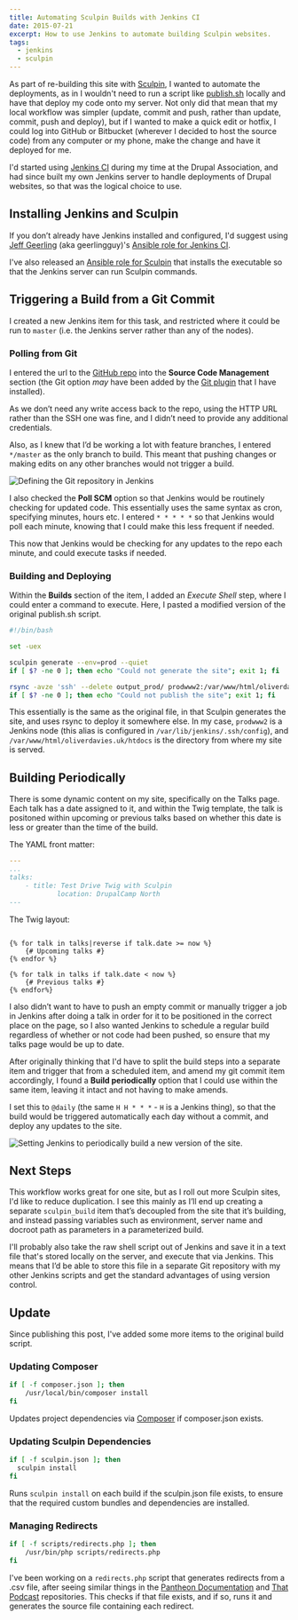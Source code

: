 ```yaml
---
title: Automating Sculpin Builds with Jenkins CI
date: 2015-07-21
excerpt: How to use Jenkins to automate building Sculpin websites.
tags:
  - jenkins
  - sculpin
---
```


As part of re-building this site with [Sculpin](http://sculpin.io), I wanted to
automate the deployments, as in I wouldn't need to run a script like
[publish.sh](https://raw.githubusercontent.com/sculpin/sculpin-blog-skeleton/master/publish.sh)
locally and have that deploy my code onto my server. Not only did that mean that
my local workflow was simpler (update, commit and push, rather than update,
commit, push and deploy), but if I wanted to make a quick edit or hotfix, I
could log into GitHub or Bitbucket (wherever I decided to host the source code)
from any computer or my phone, make the change and have it deployed for me.

I'd started using [Jenkins CI](http://jenkins-ci.org) during my time at the
Drupal Association, and had since built my own Jenkins server to handle
deployments of Drupal websites, so that was the logical choice to use.

## Installing Jenkins and Sculpin

If you don’t already have Jenkins installed and configured, I'd suggest using
[Jeff Geerling](http://jeffgeerling.com/) (aka geerlingguy)'s
[Ansible role for Jenkins CI](https://galaxy.ansible.com/list#/roles/440).

I've also released an
[Ansible role for Sculpin](https://galaxy.ansible.com/list#/roles/4063) that
installs the executable so that the Jenkins server can run Sculpin commands.

## Triggering a Build from a Git Commit

I created a new Jenkins item for this task, and restricted where it could be run
to `master` (i.e. the Jenkins server rather than any of the nodes).

### Polling from Git

I entered the url to the
[GitHub repo](https://github.com/opdavies/oliverdavies.uk) into the **Source
Code Management** section (the Git option _may_ have been added by the
[Git plugin](https://wiki.jenkins-ci.org/display/JENKINS/Git+Plugin) that I have
installed).

As we don’t need any write access back to the repo, using the HTTP URL rather
than the SSH one was fine, and I didn’t need to provide any additional
credentials.

Also, as I knew that I’d be working a lot with feature branches, I entered
`*/master` as the only branch to build. This meant that pushing changes or
making edits on any other branches would not trigger a build.

![Defining the Git repository in Jenkins](/images/blog/oliverdavies-uk-jenkins-git-repo.png)

I also checked the **Poll SCM** option so that Jenkins would be routinely
checking for updated code. This essentially uses the same syntax as cron,
specifying minutes, hours etc. I entered `* * * * *` so that Jenkins would poll
each minute, knowing that I could make this less frequent if needed.

This now that Jenkins would be checking for any updates to the repo each minute,
and could execute tasks if needed.

### Building and Deploying

Within the **Builds** section of the item, I added an _Execute Shell_ step,
where I could enter a command to execute. Here, I pasted a modified version of
the original publish.sh script.

```bash
#!/bin/bash

set -uex

sculpin generate --env=prod --quiet
if [ $? -ne 0 ]; then echo "Could not generate the site"; exit 1; fi

rsync -avze 'ssh' --delete output_prod/ prodwww2:/var/www/html/oliverdavies.uk/htdocs
if [ $? -ne 0 ]; then echo "Could not publish the site"; exit 1; fi
```

This essentially is the same as the original file, in that Sculpin generates the
site, and uses rsync to deploy it somewhere else. In my case, `prodwww2` is a
Jenkins node (this alias is configured in `/var/lib/jenkins/.ssh/config`), and
`/var/www/html/oliverdavies.uk/htdocs` is the directory from where my site is
served.

## Building Periodically

There is some dynamic content on my site, specifically on the Talks page. Each
talk has a date assigned to it, and within the Twig template, the talk is
positoned within upcoming or previous talks based on whether this date is less
or greater than the time of the build.

The YAML front matter:

```yaml
---
...
talks:
    - title: Test Drive Twig with Sculpin
            location: DrupalCamp North
---
```

The Twig layout:

```twig

{% for talk in talks|reverse if talk.date >= now %}
    {# Upcoming talks #}
{% endfor %}

{% for talk in talks if talk.date < now %}
    {# Previous talks #}
{% endfor%}

```

I also didn’t want to have to push an empty commit or manually trigger a job in
Jenkins after doing a talk in order for it to be positioned in the correct place
on the page, so I also wanted Jenkins to schedule a regular build regardless of
whether or not code had been pushed, so ensure that my talks page would be up to
date.

After originally thinking that I'd have to split the build steps into a separate
item and trigger that from a scheduled item, and amend my git commit item
accordingly, I found a **Build periodically** option that I could use within the
same item, leaving it intact and not having to make amends.

I set this to `@daily` (the same `H H * * *` - `H` is a Jenkins thing), so that
the build would be triggered automatically each day without a commit, and deploy
any updates to the site.

![Setting Jenkins to periodically build a new version of the site.](/images/blog/oliverdavies-uk-jenkins-git-timer.png)

## Next Steps

This workflow works great for one site, but as I roll out more Sculpin sites,
I'd like to reduce duplication. I see this mainly as I’ll end up creating a
separate `sculpin_build` item that’s decoupled from the site that it’s building,
and instead passing variables such as environment, server name and docroot path
as parameters in a parameterized build.

I'll probably also take the raw shell script out of Jenkins and save it in a
text file that's stored locally on the server, and execute that via Jenkins.
This means that I’d be able to store this file in a separate Git repository with
my other Jenkins scripts and get the standard advantages of using version
control.

## Update

Since publishing this post, I've added some more items to the original build
script.

### Updating Composer

```bash
if [ -f composer.json ]; then
    /usr/local/bin/composer install
fi
```

Updates project dependencies via
[Composer](https://getcomposer.org/doc/00-intro.md#introduction) if
composer.json exists.

### Updating Sculpin Dependencies

```bash
if [ -f sculpin.json ]; then
  sculpin install
fi
```

Runs `sculpin install` on each build if the sculpin.json file exists, to ensure
that the required custom bundles and dependencies are installed.

### Managing Redirects

```bash
if [ -f scripts/redirects.php ]; then
    /usr/bin/php scripts/redirects.php
fi
```

I've been working on a `redirects.php` script that generates redirects from a
.csv file, after seeing similar things in the
[Pantheon Documentation](https://github.com/pantheon-systems/documentation) and
[That Podcast](https://github.com/thatpodcast/thatpodcast.io) repositories. This
checks if that file exists, and if so, runs it and generates the source file
containing each redirect.
